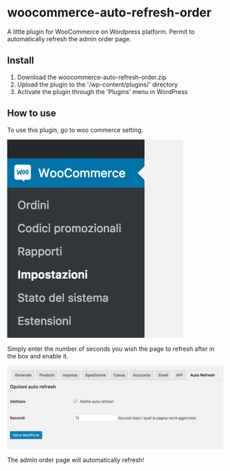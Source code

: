 # woocommerce-auto-refresh-order
A little plugin for WooCommerce on Wordpress platform. Permit to automatically refresh the admin order page.

## Install
1. Download the woocommerce-auto-refresh-order.zip
2. Upload the plugin to the '/wp-content/plugins/' directory
3. Activate the plugin through the 'Plugins' menu in WordPress

## How to use
To use this plugin, go to woo commerce setting.

![Screenshot](screenshot/wc_sub_menu.png)


Simply enter the number of seconds you wish the page to refresh after in the box and enable it.

![Screenshot](screenshot/wc_auto_refresh_settings.png)

The admin order page will automatically refresh!
